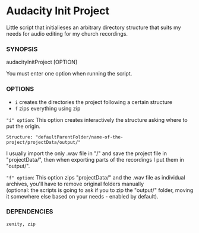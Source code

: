 # Audacity Init Project
Little script that initialieses an arbitrary directory structure that suits my needs for audio editing for my church recordings.

### SYNOPSIS <br />
audacityInitProject [OPTION]  <br />

You must enter one option when running the script.

### OPTIONS <br />
- `i` creates the directories the project following a certain structure
- `f` zips everything using zip

`"i" option`:
This option creates interactively the structure asking where to put the origin. <br />
```
Structure: "defaultParentFolder/name-of-the-project/projectData/output/"
```
I usually import the only .wav file in "<name-of-the-project>/" and save the project file in "projectData/", then when exporting parts of the recordings I put them in "output/".

`"f" option`:
This option zips "projectData/" and the .wav file as individual archives, you'll have to remove original folders manually <br />
(optional: the scripts is going to ask if you to zip the "output/" folder, moving it somewhere else based on your needs - enabled by default).

### DEPENDENCIES
```
zenity, zip
```